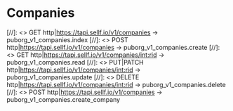 # <a name="companies"></a>Companies

[//]: <> GET http|https://tapi.sellf.io/v1/companies -> puborg_v1_companies.index
[//]: <> POST http|https://tapi.sellf.io/v1/companies -> puborg_v1_companies.create
[//]: <> GET http|https://tapi.sellf.io/v1/companies/<int:rid> -> puborg_v1_companies.read
[//]: <> PUT|PATCH http|https://tapi.sellf.io/v1/companies/<int:rid> -> puborg_v1_companies.update
[//]: <> DELETE http|https://tapi.sellf.io/v1/companies/<int:rid> -> puborg_v1_companies.delete
[//]: <> POST http|https://tapi.sellf.io/v1/companies -> puborg_v1_companies.create_company
